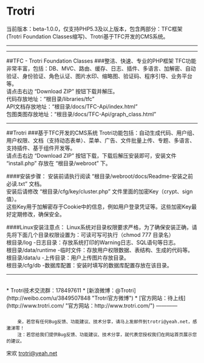 Trotri
======

当前版本：beta-1.0.0，仅支持PHP5.3及以上版本，包含两部分：TFC框架(Trotri Foundation Classes缩写)、Trotri基于TFC开发的CMS系统。
___
___

##TFC - Trotri Foundation Classes
###整洁、快速、专业的PHP框架
TFC功能非常丰富，包括：DB、MVC、路由、缓存、日志、插件、多语言、加解密、自动验证、身份验证、角色认证、图片水印、缩略图、验证码、程序引导、业务平台等。<br>
请点击右边 “Download ZIP” 按钮下载并解压。<br>
代码存放地址：“根目录/libraries/tfc”<br>
API文档存放地址：“根目录/docs/TFC-Api/index.html”<br>
包图类图存放地址：“根目录/docs/TFC-Api/graph_class.html”
___

##Trotri
###基于TFC开发的CMS系统
Trotri功能包括：自动生成代码、用户组、用户权限、文档（支持动态表单）、菜单、广告、文件批量上传、专题、多语言、支持插件、基于组件开发等。<br>
请点击右边 “Download ZIP” 按钮下载，下载后解压安装即可，安装文件 “install.php” 存放在 “根目录/webroot” 下。

####安装步骤：
安装前请执行阅读 “根目录/webroot/docs/Readme-安装之前必读.txt” 文档。<br/>
安装后请修改 “根目录/cfg/key/cluster.php” 文件里面的加密Key（crypt、sign值）。<br/>
这些Key用于加解密存于Cookie中的信息，例如用户登录凭证等。这些加密Key最好定期修改，确保安全。

####Linux安装注意点：
Linux系统对目录权限要求严格，为了确保安装正确，请先将下面几个目录权限设置为：可读可写可执行（chmod 777 目录名）<br>
根目录/log           -日志目录：存放系统打印的Warning日志、SQL语句等日志。<br>
根目录/data/runtime  -临时文件：存放用户权限数据、表结构、生成的代码等。<br>
根目录/data/u        -上传目录：用户上传图片存放目录。<br>
根目录/cfg/db        -数据库配置：安装时填写的数据库配置存放在该目录。<br>
___

<br/>
* Trotri技术交流群：178497611
* [新浪微博：@Trotri](http://weibo.com/u/3849507848 "Trotri官方微博") 
* [官方网站：待上线](http://www.trotri.com/ "官方网站：http://www.trotri.com/") 
————

###
        亲，若您有任何Bug反馈、功能建议、技术分享，请马上发邮件到trotri@yeah.net，感激涕零！
        注：若您给我们提供Bug反馈、功能建议、技术分享，就代表您授权我们在网站首页展示您的建议。

宋欢
trotri@yeah.net
